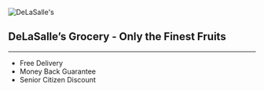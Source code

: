 ![DeLaSalle's](https://home.manhattan.edu/~marc.waldman/images/dls.png)

## DeLaSalle’s Grocery - Only the Finest Fruits
---
- Free Delivery
- Money Back Guarantee
- Senior Citizen Discount
